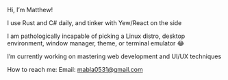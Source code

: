 Hi, I’m Matthew!

I use Rust and C# daily, and tinker with Yew/React on the side 

I am pathologically incapable of picking a Linux distro, desktop environment, window manager, theme, or terminal emulator 😂

I’m currently working on mastering web development and UI/UX techniques


How to reach me:
    Email: mabla0531@gmail.com

<!---
mabla0531/mabla0531 is a ✨ special ✨ repository because its `README.md` (this file) appears on your GitHub profile.
You can click the Preview link to take a look at your changes.
--->
